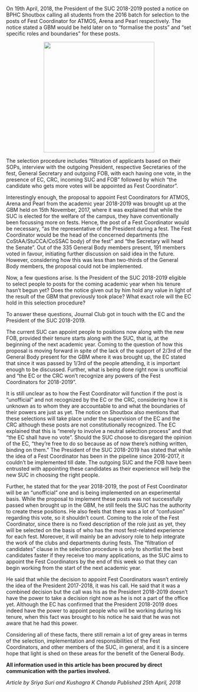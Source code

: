 <!-- TITLE: Fest Coordinators -->
<!-- SUBTITLE: 25th April, 2018 -->

On 19th April, 2018, the President of the SUC 2018-2019 posted a notice on BPHC Shoutbox calling all students from the 2016 batch for selection to the posts of Fest Coordinator for ATMOS, Arena and Pearl respectively. The notice stated a GBM would be held later on to “formalise the posts” and “set specific roles and boundaries” for these posts. 

<center>
<img src = "https://wiki.bits-hyd.org/uploads/news/fc-fiasco.png" width = 300px>
</center>

The selection procedure includes “filtration of applicants based on their SOPs, interview with the outgoing President, respective Secretaries of the fest, General Secretary and outgoing FOB, with each having one vote, in the presence of EC, CRC, incoming SUC and FOB” followed by which “the candidate who gets more votes will be appointed as Fest Coordinator”.

Interestingly enough, the proposal to appoint Fest Coordinators for ATMOS, Arena and Pearl from the academic year 2018-2019 was brought up at the GBM held on 15th November, 2017, where it was explained that while the SUC is elected for the welfare of the campus, they have conventionally been focussing more on fests. Hence, the post of a Fest Coordinator would be necessary, “as the representative of the President during a fest. The Fest Coordinator would be the head of the concerned departments (the CoStAA/StuCCA/CoSSAC body) of the fest” and “the Secretary will head the Senate”. Out of the 335 General Body members present, 191 members voted in favour, initiating further discussion on said idea in the future. However, considering how this was less than two-thirds of the General Body members, the proposal could not be implemented.

Now, a few questions arise. Is the President of the SUC 2018-2019 eligible to select people to posts for the coming academic year when his tenure hasn’t begun yet? Does the notice given out by him hold any value in light of the result of the GBM that previously took place? What exact role will the EC hold in this selection procedure?
 
To answer these questions, Journal Club got in touch with the EC and the President of the SUC 2018-2019.

The current SUC can appoint people to positions now along with the new FOB, provided their tenure starts along with the SUC, that is, at the beginning of the next academic year. Coming to the question of how this proposal is moving forward in spite of the lack of the support of 2/3rd of the General Body present for the GBM where it was brought up, the EC stated that since it was passed by 1/3rd of the people attending, it is important enough to be discussed. Further, what is being done right now is unofficial and “the EC or the CRC won’t recognize any powers of the Fest Coordinators for 2018-2019”.

It is still unclear as to how the Fest Coordinator will function if the post is “unofficial” and not recognized by the EC or the CRC, considering how it is unknown as to whom they are accountable to and what the boundaries of their powers are just as yet.
The notice on Shoutbox also mentions that these selections will take place under the supervision of the EC and the CRC although these posts are not constitutionally recognized. The EC explained that this is “merely to involve a neutral selection process” and that “the EC shall have no vote”. Should the SUC choose to disregard the opinion of the EC, “they’re free to do so because as of now there’s nothing written, binding on them.”
The President of the SUC 2018-2019 has stated that while the idea of a Fest Coordinator has been in the pipeline since 2016-2017, it couldn’t be implemented till date. The outgoing SUC and the FOB have been entrusted with appointing these candidates as their experience will help the new SUC in choosing the right people.

Further, he stated that for the year 2018-2019, the post of Fest Coordinator will be an “unofficial” one and is being implemented on an experimental basis. While the proposal to implement these posts was not successfully passed when brought up in the GBM, he still feels the SUC has the authority to create these positions. He also feels that there was a lot of “confusion” regarding this vote, so it shouldn’t count.
Coming to the role of the Fest Coordinator, since there is no fixed description of the role just as yet, they will be selected on the basis of who has the most fest-related experience for each fest. Moreover, it will mainly be an advisory role to help integrate the work of the clubs and departments during fests. The “filtration of candidates” clause in the selection procedure is only to shortlist the best candidates faster if they receive too many applications, as the SUC aims to appoint the Fest Coordinators by the end of this week so that they can begin working from the start of the next academic year.

He said that while the decision to appoint Fest Coordinators wasn’t entirely the idea of the President 2017-2018, it was his call. He said that it was a combined decision but the call was his as the President 2018-2019 doesn’t have the power to take a decision right now as he is not a part of the office yet. Although the EC has confirmed that the President 2018-2019 does indeed have the power to appoint people who will be working during his tenure, when this fact was brought to his notice he said that he was not aware that he had this power.

Considering all of these facts, there still remain a lot of grey areas in terms of the selection, implementation and responsibilities of the Fest Coordinators, and other members of the SUC, in general, and it is a sincere hope that light is shed on these areas for the benefit of the General Body.

**All information used in this article has been procured by direct communication with the parties involved.**

*Article by Sriya Suri and Kushagra K Chanda*
*Published 25th April, 2018*